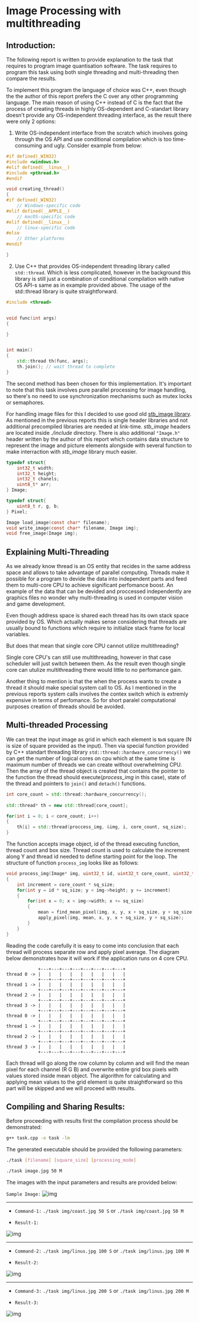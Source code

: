 
# Image Processing with multithreading #

## Introduction: ##

The following report is written to provide explanation to the task that requires to program image quantisation software. The task requires to program this task using both single threading and multi-threading then compare the results.

To implement this program the language of choice was C++, even though the the author of this report prefers the C over any other programming language. The main reason of using C++ instead of C is the fact that the process of creating threads in highly OS-dependent and C-standart library doesn't provide any OS-independent threading interface, as the result there were only 2 options:

1. Write OS-independent interface from the scratch which involves going through the OS API and use conditional compilation which is too time-consuming and ugly. Consider example from below:

```C
#if defined(_WIN32)
#include <windows.h> 
#elif defined(__linux__)
#include <pthread.h>
#endif

void creating_thread()
{
#if defined(_WIN32)
    // Windows-specific code
#elif defined(__APPLE__)
    // macOS-specific code
#elif defined(__linux__)
    // linux-specific code
#else
    // Other platforms
#endif

}

```

2. Use C++ that provides OS-independent threading library called `std::thread`. Which is less complicated, however in the background this library is still just a combination of conditional compilation with native OS API-s same as in example provided above. The usage of the std::thread library is quite straightforward.


```C++
#include <thread>


void func(int args)
{

}


int main()
{
    std::thread th(func, args);
    th.join(); // wait thread to complete
}

```

The second method has been chosen for this implementation. It's important to note that this task involves pure parallel processing for image handling, so there's no need to use synchronization mechanisms such as mutex locks or semaphores.

For handling image files for this I decided to use good old [stb_image library](https://github.com/nothings/stb). As mentioned in the previous reports this is single header libraries and not additional precompiled libraries are needed at link-time. *stb_image* headers are located inside *./include* directory. There is also additional `"Image.h"` header written by the author of this report which contains data structure to represent the image and picture elements alongside with several function to make interraction with *stb_image* library much easier.


```C
typedef struct{
    int32_t width;
    int32_t height;
    int32_t chanels;
    uint8_t* arr;
} Image;

typedef struct{
    uint8_t r, g, b;
} Pixel;

Image load_image(const char* filename);
void write_image(const char* filename, Image img);
void free_image(Image img);
```


## Explaining Multi-Threading ##

As we already know thread is an OS entity that recides in the same address space and allows to take advantage of parallel computing. Threads make it possible for a program to devide the data into independent parts and feed them to multi-core CPU to achieve significant perfomance boost. An example of the data that can be devided and proccessed independently are graphics files no wonder why multi-threading is used in computer vision and game development.

Even though address space is shared each thread has its own stack space provided by OS. Which actually makes sense considering that threads are usually bound to functions which require to initialize stack frame for local variables.  

But does that mean that single core CPU cannot utilize multithreading?

Single core CPU's can still use multithreading, however in that case scheduler will just switch between them. As the result even though single core can utulize multithreading there would little to no perfomance gain.

Another thing to mention is that the when the process wants to create a thread it should make special system call to OS. As I mentioned in the previous reports system calls involves the contex switch which is extremly expensive in terms of perfomance. So for short paralel computational purposes creation of threads should be avoided.


## Multi-threaded Processing ##

We can treat the input image as grid in which each element is `NxN` square (N is size of square provided as the input). Then via special function provided by C++ standart threading library `std::thread::hardware_concurrency()` we can get the number of logical cores on cpu which at the same time is maximum number of threads we can create without overwhelming CPU. Then the array of the thread object is created that contains the pointer to the function the thread should execute(*process_img* in this case), state of the thread and pointers to `join()` and `detach()` functions. 

```C++
int core_count = std::thread::hardware_concurrency();
    
std::thread* th = new std::thread[core_count];

for(int i = 0; i < core_count; i++)
{
    th[i] = std::thread(proccess_img, &img, i, core_count, sq_size);
}
```

The function accepts image object, id of the thread executing function, thread count and box size. Thread count is used to calculate the increment along Y and thread id needed to define starting point for the loop. The structure of function `process_img` looks like as follows:

```C
void process_img(Image* img, uint32_t id, uint32_t core_count, uint32_t sq_size)
{
    int increment = core_count * sq_size;
    for(int y = id * sq_size; y < img->height; y += increment)
    {
        for(int x = 0; x < img->width; x += sq_size)
        {
            mean = find_mean_pixel(img, x, y, x + sq_size, y + sq_size);
            apply_pixel(img, mean, x, y, x + sq_size, y + sq_size);
        }   
    }
}
```

Reading the code carefully it is easy to come into conclusion that each thread will process separate row and apply pixel average. The diagram below demonstrates how it will work if the application runs on 4 core CPU. 

```
            +---+---+---+---+---+---+---+---+
thread 0 -> |   |   |   |   |   |   |   |   |
            +---+---+---+---+---+---+---+---+
thread 1 -> |   |   |   |   |   |   |   |   |
            +---+---+---+---+---+---+---+---+
thread 2 -> |   |   |   |   |   |   |   |   |
            +---+---+---+---+---+---+---+---+
thread 3 -> |   |   |   |   |   |   |   |   |
            +---+---+---+---+---+---+---+---+
thread 0 -> |   |   |   |   |   |   |   |   |
            +---+---+---+---+---+---+---+---+
thread 1 -> |   |   |   |   |   |   |   |   |
            +---+---+---+---+---+---+---+---+
thread 2 -> |   |   |   |   |   |   |   |   |
            +---+---+---+---+---+---+---+---+
thread 3 -> |   |   |   |   |   |   |   |   |
            +---+---+---+---+---+---+---+---+

```

Each thread will go along the row column by column and will find the mean pixel for each channel (R G B) and overwrite entire grid box pixels with values stored inside mean object. The algorithm for calculating and applying mean values to the grid element is quite straightforward so this part will be skipped and we will proceed with results.

## Compiling and Sharing Results: ##

Before proceeding with results first the compilation process should be demonstrated:

```Bash
g++ task.cpp -o task -lm
```

The generated executable should be provided the following parameters:

```Bash
./task [filename] [square_size] [processing_mode]
```

```Bash
./task image.jpg 50 M
```

The images with the input parameters and results are provided below:

`Sample Image:`
![img](./img/coast.jpg)

----
- `Command-1:` `./task img/coast.jpg 50 S` or `./task img/coast.jpg 50 M`


- `Result-1:`

![img](./img/result1.jpg)

----
- `Command-2:` `./task img/linus.jpg 100 S` or `./task img/linus.jpg 100 M`


- `Result-2:`

![img](./img/result2.jpg)

----
- `Command-3:` `./task img/linus.jpg 200 S` or `./task img/linus.jpg 200 M`


- `Result-3:`

![img](./img/result3.jpg)

